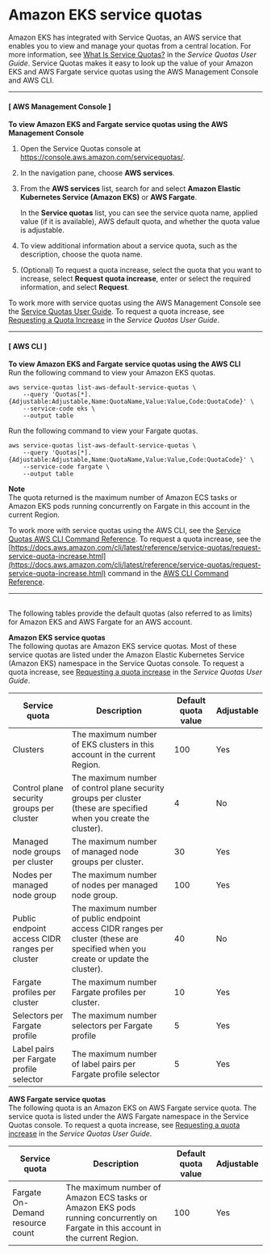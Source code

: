 # Amazon EKS service quotas<a name="service-quotas"></a>

Amazon EKS has integrated with Service Quotas, an AWS service that enables you to view and manage your quotas from a central location\. For more information, see [What Is Service Quotas?](https://docs.aws.amazon.com/servicequotas/latest/userguide/intro.html) in the *Service Quotas User Guide*\. Service Quotas makes it easy to look up the value of your Amazon EKS and AWS Fargate service quotas using the AWS Management Console and AWS CLI\.

------
#### [ AWS Management Console ]

**To view Amazon EKS and Fargate service quotas using the AWS Management Console**

1. Open the Service Quotas console at [https://console\.aws\.amazon\.com/servicequotas/](https://console.aws.amazon.com/servicequotas/)\.

1. In the navigation pane, choose **AWS services**\.

1. From the **AWS services** list, search for and select **Amazon Elastic Kubernetes Service \(Amazon EKS\)** or **AWS Fargate**\.

   In the **Service quotas** list, you can see the service quota name, applied value \(if it is available\), AWS default quota, and whether the quota value is adjustable\.

1. To view additional information about a service quota, such as the description, choose the quota name\.

1. \(Optional\) To request a quota increase, select the quota that you want to increase, select **Request quota increase**, enter or select the required information, and select **Request**\.

To work more with service quotas using the AWS Management Console see the [Service Quotas User Guide](https://docs.aws.amazon.com/servicequotas/latest/userguide/intro.html)\. To request a quota increase, see [Requesting a Quota Increase](https://docs.aws.amazon.com/servicequotas/latest/userguide/request-quota-increase.html) in the *Service Quotas User Guide*\.

------
#### [ AWS CLI ]

**To view Amazon EKS and Fargate service quotas using the AWS CLI**  
Run the following command to view your Amazon EKS quotas\.

```
aws service-quotas list-aws-default-service-quotas \
    --query 'Quotas[*].{Adjustable:Adjustable,Name:QuotaName,Value:Value,Code:QuotaCode}' \
    --service-code eks \
    --output table
```

Run the following command to view your Fargate quotas\.

```
aws service-quotas list-aws-default-service-quotas \
    --query 'Quotas[*].{Adjustable:Adjustable,Name:QuotaName,Value:Value,Code:QuotaCode}' \
    --service-code fargate \
    --output table
```

**Note**  
The quota returned is the maximum number of Amazon ECS tasks or Amazon EKS pods running concurrently on Fargate in this account in the current Region\.

To work more with service quotas using the AWS CLI, see the [Service Quotas AWS CLI Command Reference](https://docs.aws.amazon.com/cli/latest/reference/service-quotas/index.html#cli-aws-service-quotas)\. To request a quota increase, see the [https://docs.aws.amazon.com/cli/latest/reference/service-quotas/request-service-quota-increase.html](https://docs.aws.amazon.com/cli/latest/reference/service-quotas/request-service-quota-increase.html) command in the [AWS CLI Command Reference](https://docs.aws.amazon.com/cli/latest/reference/service-quotas/index.html#cli-aws-service-quotas)\.

------

## <a name="sq-text"></a>

The following tables provide the default quotas \(also referred to as limits\) for Amazon EKS and AWS Fargate for an AWS account\.

**Amazon EKS service quotas**  
The following quotas are Amazon EKS service quotas\. Most of these service quotas are listed under the Amazon Elastic Kubernetes Service \(Amazon EKS\) namespace in the Service Quotas console\. To request a quota increase, see [Requesting a quota increase](https://docs.aws.amazon.com/servicequotas/latest/userguide/request-increase.html) in the *Service Quotas User Guide*\.


|  Service quota  |  Description  |  Default quota value  |  Adjustable  | 
| --- | --- | --- | --- | 
|  Clusters  |  The maximum number of EKS clusters in this account in the current Region\.  |  100  |  Yes  | 
|  Control plane security groups per cluster  |  The maximum number of control plane security groups per cluster \(these are specified when you create the cluster\)\.  |  4  |  No  | 
|  Managed node groups per cluster  |  The maximum number of managed node groups per cluster\.  |  30  |  Yes  | 
|  Nodes per managed node group  |  The maximum number of nodes per managed node group\.  |  100  |  Yes  | 
|  Public endpoint access CIDR ranges per cluster  |  The maximum number of public endpoint access CIDR ranges per cluster \(these are specified when you create or update the cluster\)\.  |  40  |  No  | 
|  Fargate profiles per cluster  | The maximum number Fargate profiles per cluster\. | 10 |  Yes  | 
| Selectors per Fargate profile | The maximum number selectors per Fargate profile | 5 |  Yes  | 
|  Label pairs per Fargate profile selector  | The maximum number of label pairs per Fargate profile selector | 5 |  Yes  | 

**AWS Fargate service quotas**  
The following quota is an Amazon EKS on AWS Fargate service quota\. The service quota is listed under the AWS Fargate namespace in the Service Quotas console\. To request a quota increase, see [Requesting a quota increase](https://docs.aws.amazon.com/servicequotas/latest/userguide/request-increase.html) in the *Service Quotas User Guide*\.


|  Service quota  |  Description  |  Default quota value  |  Adjustable  | 
| --- | --- | --- | --- | 
|  Fargate On\-Demand resource count  |  The maximum number of Amazon ECS tasks or Amazon EKS pods running concurrently on Fargate in this account in the current Region\.  |  100  | Yes | 